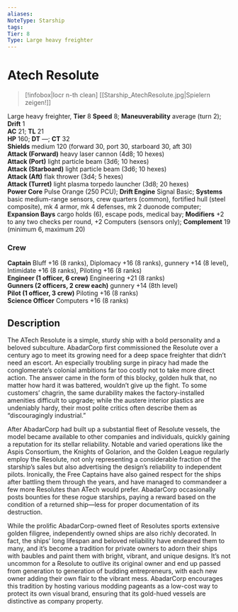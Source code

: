 ```yaml
---
aliases: 
NoteType: Starship
tags: 
Tier: 8
Type: Large heavy freighter  
---
```


# Atech Resolute

> [!infobox|locr n-th clean]
>  [[Starship_AtechResolute.jpg|Spielern zeigen!]]
> 
Large heavy freighter, **Tier** 8
**Speed** 8; **Maneuverability** average (turn 2); **Drift** 1  
**AC** 21; **TL** 21  
**HP** 160; **DT** —; **CT** 32  
**Shields** medium 120 (forward 30, port 30, starboard 30, aft 30)  
**Attack (Forward)** heavy laser cannon (4d8; 10 hexes)  
**Attack (Port)** light particle beam (3d6; 10 hexes)  
**Attack (Starboard)** light particle beam (3d6; 10 hexes)  
**Attack (Aft)** flak thrower (3d4; 5 hexes)  
**Attack (Turret)** light plasma torpedo launcher (3d8; 20 hexes)  
**Power Core** Pulse Orange (250 PCU); **Drift Engine** Signal Basic; **Systems** basic medium-range sensors, crew quarters (common), fortified hull (steel composite), mk 4 armor, mk 4 defenses, mk 2 duonode computer; **Expansion Bays** cargo holds (6), escape pods, medical bay; **Modifiers** +2 to any two checks per round, +2 Computers (sensors only); **Complement** 19 (minimum 6, maximum 20)

### Crew

**Captain** Bluff +16 (8 ranks), Diplomacy +16 (8 ranks), gunnery +14 (8 level), Intimidate +16 (8 ranks), Piloting +16 (8 ranks)  
**Engineer (1 officer, 6 crew)** Engineering +21 (8 ranks)  
**Gunners (2 officers, 2 crew each)** gunnery +14 (8th level)  
**Pilot (1 officer, 3 crew)** Piloting +16 (8 ranks)  
**Science Officer** Computers +16 (8 ranks)

## Description

The ATech Resolute is a simple, sturdy ship with a bold personality and a beloved subculture. AbadarCorp first commissioned the Resolute over a century ago to meet its growing need for a deep space freighter that didn’t need an escort. An especially troubling surge in piracy had made the conglomerate’s colonial ambitions far too costly not to take more direct action. The answer came in the form of this blocky, golden hulk that, no matter how hard it was battered, wouldn’t give up the fight. To some customers’ chagrin, the same durability makes the factory-installed amenities difficult to upgrade; while the austere interior plastics are undeniably hardy, their most polite critics often describe them as “discouragingly industrial.”  
  
After AbadarCorp had built up a substantial fleet of Resolute vessels, the model became available to other companies and individuals, quickly gaining a reputation for its stellar reliability. Notable and varied operations like the Aspis Consortium, the Knights of Golarion, and the Golden League regularly employ the Resolute, not only representing a considerable fraction of the starship’s sales but also advertising the design’s reliability to independent pilots. Ironically, the Free Captains have also gained respect for the ships after battling them through the years, and have managed to commandeer a few more Resolutes than ATech would prefer. AbadarCorp occasionally posts bounties for these rogue starships, paying a reward based on the condition of a returned ship—less for proper documentation of its destruction.  
  
While the prolific AbadarCorp-owned fleet of Resolutes sports extensive golden filigree, independently owned ships are also richly decorated. In fact, the ships’ long lifespan and beloved reliability have endeared them to many, and it’s become a tradition for private owners to adorn their ships with baubles and paint them with bright, vibrant, and unique designs. It’s not uncommon for a Resolute to outlive its original owner and end up passed from generation to generation of budding entrepreneurs, with each new owner adding their own flair to the vibrant mess. AbadarCorp encourages this tradition by hosting various modding pageants as a low-cost way to protect its own visual brand, ensuring that its gold-hued vessels are distinctive as company property.
